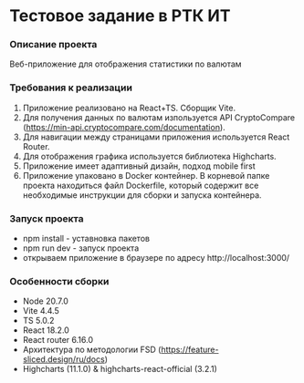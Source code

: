 # Тестовое задание в РТК ИТ

### Описание проекта

Веб-приложение для отображения статистики по валютам

### Требования к реализации

1. Приложение реализовано на React+TS. Сборщик Vite.
2. Для получения данных по валютам изпользуется API CryptoCompare (https://min-api.cryptocompare.com/documentation). 
3. Для навигации между страницами приложения используется React Router.
4. Для отображения графика используется библиотека Highcharts.
5. Приложение имеет адаптивный дизайн, подход mobile first
6. Приложение упаковано в Docker контейнер. В корневой папке проекта находиться файл Dockerfile, который содержит все необходимые инструкции для сборки и запуска контейнера.

### Запуск проекта

- npm install - уставновка пакетов
- npm run dev - запуск проекта
- открываем приложение в браузере по адресу http://localhost:3000/

### Особенности сборки
- Node 20.7.0
- Vite 4.4.5
- TS 5.0.2
- React 18.2.0
- React router 6.16.0
- Архитектура по методологии FSD (https://feature-sliced.design/ru/docs)
- Highcharts (11.1.0) & highcharts-react-official (3.2.1)